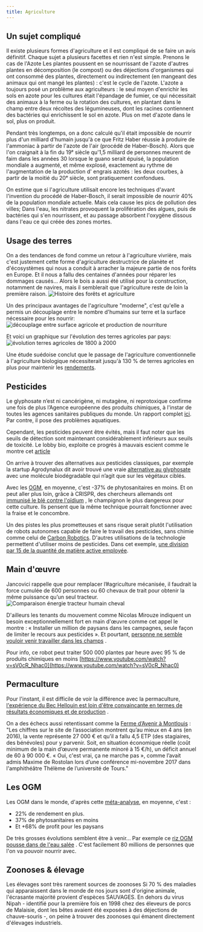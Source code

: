 ```yaml
---
title: Agriculture
---
```


## Un sujet compliqué

Il existe plusieurs formes d'agriculture et il est compliqué de se faire un avis définitif. Chaque sujet a plusieurs
facettes et rien n'est simple. Prenons le cas de l'Azote Les plantes poussent en se nourrissant de l'azote d'autres
plantes en décomposition (le compost) ou des déjections d'organismes qui ont consommé des plantes, directement ou
indirectement (en mangeant des animaux qui ont mangé les plantes) : c'est le cycle de l'azote. L'azote a toujours posé
un problème aux agriculteurs : le seul moyen d'enrichir les sols en azote pour les cultures était l'épandage de fumier,
ce qui nécessitait des animaux à la ferme ou la rotation des cultures, en plantant dans le champ entre deux récoltes des
légumineuses, dont les racines contiennent des bactéries qui enrichissent le sol en azote. Plus on met d'azote dans le
sol, plus on produit.

Pendant très longtemps, on a donc calculé qu'il était impossible de nourrir plus d'un milliard d'humain jusqu'à ce que
Fritz Haber réussie à produire de l'ammoniac à partir de l'azote de l'air (procédé de Haber-Bosch). Alors que l'on
craignait à la fin du 19ᵉ siècle qu'1,5 milliard de personnes meurent de faim dans les années 30 lorsque le guano serait
épuisé, la population mondiale a augmenté, et même explosé, exactement au rythme de l'augmentation de la production d'
engrais azotés : les deux courbes, à partir de la moitié du 20ᵉ siècle, sont pratiquement confondues.

On estime que si l'agriculture utilisait encore les techniques d'avant l'invention du procédé de Haber-Bosch, il serait
impossible de nourrir 40% de la population mondiale actuelle. Mais cela cause les pics de pollution des villes; Dans
l'eau, les nitrates provoquent la prolifération des algues, puis de bactéries qui s'en nourrissent, et au passage
absorbent l'oxygène dissous dans l'eau ce qui créée des zones mortes.

## Usage des terres

On a des tendances de fond comme un retour à l'agriculture vivrière, mais c'est justement cette forme d'agriculture
destructrice de planète et d'écosystèmes qui nous a conduit à arracher la majeure partie de nos forêts en Europe. Et il
nous a fallu des centaines d'années pour réparer les dommages causés... Alors le bois a aussi été utilisé pour la
construction, notamment de navires, mais il semblerait que l'agriculture reste de loin la première raison.
![Histoire des forêts et agriculture](histoire_des_forets_et_agriculture.jpeg)

Un des principaux avantages de l'agriculture "moderne", c'est qu'elle a permis un découplage entre le nombre d'humains
sur terre et la surface nécessaire pour les nourrir:
![découplage entre surface agricole et production de nourriture](decouplage_surface_agricole_et_production_nourriture.jpeg)

Et voici un graphique sur l'évolution des terres agricoles par pays:
![évolution terres agricoles de 1800 à 2000](evolution_agriculture_1800_a_2000.jpeg)

Une étude suédoise conclut que le passage de l'agriculture conventionnelle à l'agriculture biologique nécessiterait
jusqu'à 130 % de terres agricoles en plus pour maintenir
les [rendements](https://www.sciencedirect.com/science/article/abs/pii/S0308521X22000403).

## Pesticides

Le glyphosate n’est ni cancérigène, ni mutagène, ni reprotoxique confirme une fois de plus l’Agence européenne des
produits chimiques, à l'instar de toutes les agences sanitaires publiques du monde. Un rapport
complet [ici](https://food.ec.europa.eu/system/files/2021-06/pesticides_aas_agg_report_202106.pdf). Par contre, il pose
des problèmes aquatiques.

Cependant, les pesticides peuvent être évités, mais il faut noter que les seuils de détection sont maintenant
considérablement inférieurs aux seuils de toxicité. Le lobby bio, exploite ce progrès à mauvais escient comme le montre
cet [article](https://t.co/ekDCyRMtp2)

On arrive à trouver des alternatives aux pesticides classiques, par exemple la startup Agrodynalux dit avoir trouvé
une
vraie [alternative au glyphosate](https://www.lepopulaire.fr/limoges-87000/actualites/et-si-demain-le-soleil-remplacait-le-glyphosate-une-revolution-scientifique-en-cours-partie-de-limoges_14155659/)
avec une molécule biodégradable qui n’agit que sur les végétaux ciblés.

Avec les [OGM](https://journals.plos.org/plosone/article?id=10.1371/journal.pone.0111629), en moyenne, c'est -37% de
phytosanitaires en moins. Et on peut aller plus loin, grâce à CRISPR, des chercheurs allemands
ont [immunisé le blé contre l'oïdium](https://www.science.org/content/article/gene-edited-wheat-resists-dreaded-fungus-without-pesticides)
, le champignon le plus dangereux pour cette culture. Ils pensent que la même technique pourrait fonctionner avec la
fraise et le concombre.

Un des pistes les plus prometteuses et sans risque serait plutôt l'utilisation de robots autonomes capable de faire le
travail des pesticides, sans chimie comme celui
de [Carbon Robotics](https://twitter.com/Rainmaker1973/status/1528367575146475522). D'autres utilisations de la
technologie permettent d'utiliser moins de pesticides. Dans cet exemple, [une division par 15
de la quantité de matière active employée](https://twitter.com/rodmess/status/1413272816003141635).

## Main d'œuvre

Jancovici rappelle que pour remplacer l’#agriculture mécanisée, il faudrait la force cumulée de 600 personnes ou 60
chevaux de trait pour obtenir la même puissance qu’un seul tracteur.
![Comparaison énergie tracteur humain cheval](energie_tracteur_humain_cheval.jpeg)

D'ailleurs les tenants du mouvement comme Nicolas Mirouze indiquent un besoin exceptionnellement fort en main d'œuvre
comme cet appel le montre : « Installer un million de paysans dans les campagnes, seule façon de limiter le recours aux
pesticides ». Et
pourtant, [personne ne semble vouloir venir travailler dans les champs](https://rmc.bfmtv.com/actualites/sciences-nature/personne-n-est-venu-le-desarroi-de-ces-agriculteurs-qui-ne-trouvent-pas-de-main-d-oeuvre-en-france_AV-202012090597.html)
.

Pour info, ce robot peut traiter 500 000 plantes par heure avec 95 % de produits chimiques en moins
[https://www.youtube.com/watch?v=sV0cR_Nhac0](https://www.youtube.com/watch?v=sV0cR_Nhac0)

## Permaculture

Pour l'instant, il est difficile de voir la différence avec la permaculture, [l'expérience du Bec Hellouin est loin
d'être convaincante en termes de résultats économiques et de production](https://twitter.com/Fabiensapiens/status/1193235681486757888)
.

On a des échecs aussi retentissant comme
la [Ferme d’Avenir à Montlouis](https://www.terredetouraine.fr/fermes-davenir-un-echec) : "Les chiffres sur le site de
l’association montrent qu’au mieux en 4 ans (en 2016), la vente représente 27 000 € et qu’il a fallu 4,5 ETP (des
stagiaires, des bénévoles) pour y parvenir. Soit, en situation économique réelle (coût minimum de la main d’œuvre
permanente minoré à 15 €/h), un déficit annuel de 60 à 90 000 €. « Oui, c'est vrai, ça ne marche pas », comme l’avait
admis Maxime de Rostolan lors d’une conférence mi-novembre 2017 dans l'amphithéâtre Thélème de l’université de Tours."

## Les OGM

Les OGM dans le monde, d'après
cette [méta-analyse](https://journals.plos.org/plosone/article?id=10.1371/journal.pone.0111629), en moyenne, c'est :

- 22% de rendement en plus.
- 37% de phytosanitaires en moins
- Et +68% de profit pour les paysans

De très grosses évolutions semblent être à venir... Par exemple
ce [riz OGM pousse dans de l'eau salée](https://www.bloomberg.com/news/articles/2022-02-19/chinese-scientists-discover-how-to-grow-seawater-rice)
. C'est facilement 80 millions de personnes que l'on va pouvoir nourrir avec.

## Zoonoses & élevage

Les élevages sont très rarement sources de zoonoses Si 70 % des maladies qui apparaissent dans le monde de nos jours
sont d'origine animale, l'écrasante majorité provient d'espèces SAUVAGES. En dehors du virus Nipah - identifié pour la
première fois en 1998 chez des éleveurs de porcs de Malaisie, dont les bêtes avaient été exposées à des déjections de
chauve-souris -, on peine à trouver des zoonoses qui émanent directement d'élevages industriels.